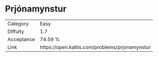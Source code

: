 # Prjónamynstur

<table>
    <tr>
        <td>Category</td>
        <td>Easy</td>
    </tr>
    <tr>
        <td>Diffulty</td>
        <td>1.7</td>
    </tr>
    <tr>
        <td>Acceptance</td>
        <td>74.59 %</td>
    </tr>
    <tr>
        <td>Link</td>
        <td>https://open.kattis.com/problems/prjonamynstur</td>
    </tr>
</table>